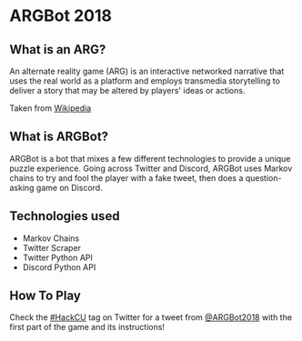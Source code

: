 # ARGBot 2018

## What is an ARG?

An alternate reality game (ARG) is an interactive networked narrative that uses the real world as a platform and employs transmedia storytelling to deliver a story that may be altered by players' ideas or actions.

Taken from [Wikipedia](https://en.wikipedia.org/wiki/Alternate_reality_game)

## What is ARGBot?

ARGBot is a bot that mixes a few different technologies to provide a unique puzzle experience. Going across Twitter and Discord, ARGBot uses Markov chains to try and fool the player with a fake tweet, then does a question-asking game on Discord. 

## Technologies used

* Markov Chains
* Twitter Scraper
* Twitter Python API
* Discord Python API

## How To Play

Check the [#HackCU](https://twitter.com/hashtag/HackCU?src=hash) tag on Twitter for a tweet from [@ARGBot2018](https://twitter.com/argbot2018) with the first part of the game and its instructions!
